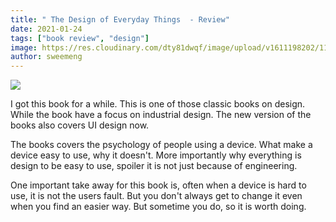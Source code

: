 ```yaml
---
title: " The Design of Everyday Things  - Review"
date: 2021-01-24
tags: ["book review", "design"]
image: https://res.cloudinary.com/dty81dwqf/image/upload/v1611198202/118145590_10158814898244319_1550897009450130165_o_xwq7zb.jpg
author: sweemeng
---
```

![](https://res.cloudinary.com/dty81dwqf/image/upload/v1611198202/118145590_10158814898244319_1550897009450130165_o_xwq7zb.jpg)

I got this book for a while. This is one of those classic books on design. While the book have a focus on industrial design. The new version of the books also covers UI design now. 

The books covers the psychology of people using a device. What make a device easy to use, why it doesn't. More importantly why everything is design to be easy to use, spoiler it is not just because of engineering. 

One important take away for this book is, often when a device is hard to use, it is not the users fault. But you don't always get to change it even when you find an easier way. But sometime you do, so it is worth doing. 
